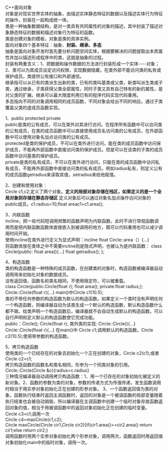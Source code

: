 C++面向对象  
对象是对现实世界实体的抽象，由描述实体静态特征的数据以及描述实体行为特征的操作，封装在一起构成统一体。  
类是一种抽象数据结构，是对一类具有共同属性的对象的描述，其中封装了描述对象静态特征的数据和描述对象行为特征的函数。  
类是创建对象的模板，对象是类的具体实例。  
面向对象四个基本特征：抽象、**封装、继承、多态**  
抽象是面向对象开发时首先要分析问题空间实体，根据要解决的问题提取出本质属性并加以描述形成程序中的类，这就是抽象的过程。  
封装有两重含义：1、把数据和操作数据的方法进行封装形成一个实体----对象；2、类可以为其成员设定访问权限，实现数据隐藏，在类外部不能访问类的私有或保护成员，类提供公有接口和外部通信。  
继承指可以从已有的类派生出新的类，已有的类叫基类或父类，新类叫派生类或子类，通过继承，子类获得父类全部属性，同时子类又具有自己特有的新的属性，是对父类的扩展。继承可以最大限度利用已有的程序代码实现代码重用。  
多态指向不同的对象调用相同的成员函数，不同对象会给出不同的响应。通过子类覆盖父类的虚成员函数实现。  
  
  
1、public protected private  
public是类的公有成员，可以在类外对其进行访问。在程序所有函数中可以访问类的公有成员，在类的成员函数中可以直接使用成员名访问类的公有成员，在外部函数中可以使用对象名加点访问类的公有成员。  
protected是类的保护成员，不可以在类外进行访问，能在类的成员函数中访问保护成员，不能再外部函数中直接访问类的保护成员。但是可以在该类的子类的成员函数中访问基类的保护成员。  
private是类的私有成员，不可以在类外进行访问，只能在类的成员函数中访问私有成员，不能再外部函数中直接访问类的私有成员。例如radius私有，则定义公有的成员函数getradius来读取其值，setradius来给他赋值。  
  
  
  
2、创建和使用对象：  
Circle c1,c2;定义了两个对象。**定义的局部对象存储在栈区，如果定义的是一个全局对象则存储在静态存储区** 定义对象后可以通过对象名加点操作访问对象的public成员。c1.radius=10;float areac1=c1.area();  
  
3、内联函数  
incline，把一些代码短调用频繁的函数声明为内联函数，此时不进行常规函数调用而是把内联函数函数体直接嵌入到被调用的地方，既可以代码重用也可以减少调用时间开销。  
使用incline在类外进行定义为显式声明：incline float Circle::area（）{...}  
将函数体放在类体之中不需要incline则是隐式声明，也被认为是内联函数： class Circle{public: float area(){...} float getradius(); };  
  
4、构造函数  
类的构造函数是一种特殊的成员函数，在创建类的对象时，构造函数被编译器自动调用用来初始化对象的数据成员。  
没有返回值，函数名和类名相同，不使用限定符，可以被重载。  
class Circle{public:Circle(float r); float area(); private:float radius;}; Circle::Circle(float r){...} main()中Circle c1(10.5);  
类的不带任何参数的构造函数为默认的构造函数。如果定义一个类时没有声明任何一个构造函数，则编译器自动为该类生成一个默认的构造函数，默认构造函数什么都不做。给类声明一个构造函数后，编译器就不会自动生成默认的构造函数。可以自行声明和定义默认的构造函数使它完成功能。  
public：Circle(); Circle(float r); 类外类的实现: Circle::Circle(){...} Circle::Circle(float r){...} 在main()中 Circle c1;调用默认的构造函数。Circle c2(10.5);使用带参数的构造函数。  
  
5、拷贝构造函数  
使用类的一个已经存在的对象去初始化一个正在创建的对象，Circle c2(c1);或者Circle c2=c1;  
拷贝构造函数的函数名和类名相同，形参为一个同类对象的引用。Circle::Circle(Circle &c){radius=c.radius}  
三种情况编译器自动调用拷贝构造函数：1、用一个已存在的对象初始化被定义的新对象。2、函数的参数为类的对象，参数的传递方式为传值传递，发生函数调用时相当于用实参对象初始化正在创建的形参对象。
3、一个函数返回值为类的对象，函数执行结束时返回主调函数时，返回的对象是一个被调函数的局部变量随着执行结束也会被自动销毁，所以编译器在主调函数中创建一个临时对象存放函数返回对象的值，相当于用被调函数中的返回对象初始化正在创建的临时变量。  
Circle c3=c1;调用一次  
Circle c4=maxCircle(c1,c2);  
Circle maxCircle(Circle cir1,Circle cir2){if(cir1.area()>=cir2.area() return cir1;else return cir2;}  
调用函数时用两个实参对象初始化两个形参对象，调用两次，函数返回时用返回值对象初始化main中的临时对象，调用一次。  
